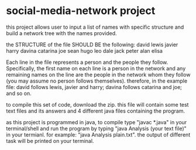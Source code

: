 # social-media-network project #
this project allows user to input a list of names with specific structure and build a network tree with the names provided.

the STRUCTURE of the file SHOULD BE the following: 
  david lewis javier harry 
  davina catarina joe 
  sean 
  hugo leo dale jack peter
  alan elisa 

Each line in the file represents a person and the people they follow. Specifically, the first name on each line is a person in the network and any remaining names on the line are the people in the network whom they follow (you may assume no person follows themselves). therefore, in the example file: david follows lewis, javier and harry; davina follows catarina and joe; and so on.

to compile this set of code, download the zip. this file will contain some test text files and its answers and 4 different java files containing the program.

as this project is programmed in java, to compile type "javac *.java" in your terminal/shell and run the program by typing "java Analysis (your text file)" in your termianl.
for example: "java Analysis plain.txt". the output of different task will be printed on your terminal.  
